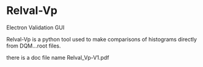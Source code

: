 # Relval-Vp
Electron Validation GUI

Relval-Vp is a python tool used to make comparisons of histograms directly from DQM...root files.

there is a doc file name Relval_Vp-V1.pdf
